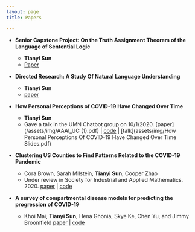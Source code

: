 ```yaml
---
layout: page
title: Papers

---
```

* **Senior Capstone Project: On the Truth Assignment Theorem of the Language of Sentential Logic**
  * **Tianyi Sun**
  * [Paper]()


* **Directed Research: A Study Of Natural Language Understanding**
  * **Tianyi Sun**
  * [paper]()

* **How Personal Perceptions of COVID-19 Have Changed Over Time** 
  * **Tianyi Sun**
  * Gave a talk in the UMN Chatbot group on 10/1/2020. 
  [paper](/assets/img/AAAI_UC (1).pdf) | [code](https://github.com/TianyiSun00234/aaai-How-Personal-Perceptions-of-COVID-19-Have-Changed-Over-Time) | [talk](assets/img/How Personal Perceptions Of COVID-19 Have Changed Over Time Slides.pdf) 

* **Clustering US Counties to Find Patterns Related to the COVID-19 Pandemic** 
  * Cora Brown, Sarah Milstein, **Tianyi Sun**, Cooper Zhao
  * Under review in Society for Industrial and Applied Mathematics. 2020. 
  [paper](assets/img/Clustering_write_up.pdf) | [code](https://github.com/TianyiSun00234/Clustering-Project/blob/main/clustering.ipynb)
  
* **A survey of compartmental disease models for predicting the progression of COVID-19**
  * Khoi Mai, **Tianyi Sun**, Hena Ghonia, Skye Ke, Chen Yu, and Jimmy Broomfield
  [paper]() | [code]()
